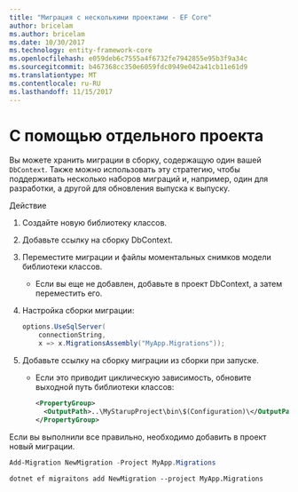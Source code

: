 ```yaml
---
title: "Миграция с несколькими проектами - EF Core"
author: bricelam
ms.author: bricelam
ms.date: 10/30/2017
ms.technology: entity-framework-core
ms.openlocfilehash: e059deb6c7555a4f6732fe7942855e95b3f9a34c
ms.sourcegitcommit: b467368cc350e6059fdc0949e042a41cb11e61d9
ms.translationtype: MT
ms.contentlocale: ru-RU
ms.lasthandoff: 11/15/2017
---
```

<a name="using-a-separate-project"></a>С помощью отдельного проекта
========================
Вы можете хранить миграции в сборку, содержащую один вашей `DbContext`. Также можно использовать эту стратегию, чтобы поддерживать несколько наборов миграций и, например, один для разработки, а другой для обновления выпуска к выпуску.

Действие

1. Создайте новую библиотеку классов.

2. Добавьте ссылку на сборку DbContext.

3. Переместите миграции и файлы моментальных снимков модели библиотеки классов.
   * Если вы еще не добавлен, добавьте в проект DbContext, а затем переместить его.

4. Настройка сборки миграции:

   ``` csharp
   options.UseSqlServer(
       connectionString,
       x => x.MigrationsAssembly("MyApp.Migrations"));
   ```

5. Добавьте ссылку на сборку миграции из сборки при запуске.
   * Если это приводит циклическую зависимость, обновите выходной путь библиотеки классов:

     ``` xml
     <PropertyGroup>
       <OutputPath>..\MyStarupProject\bin\$(Configuration)\</OutputPath>
     </PropertyGroup>
     ```

Если вы выполнили все правильно, необходимо добавить в проект новый миграции.

``` powershell
Add-Migration NewMigration -Project MyApp.Migrations
```
``` Console
dotnet ef migraitons add NewMigration --project MyApp.Migrations
```
